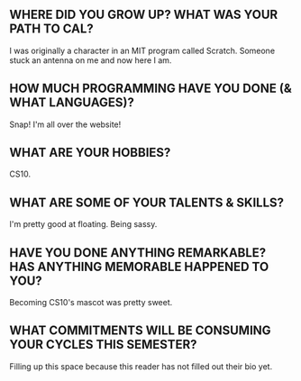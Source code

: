 ## WHERE DID YOU GROW UP? WHAT WAS YOUR PATH TO CAL?
I was originally a character in an MIT program called Scratch. Someone stuck an antenna on me and now here I am.

## HOW MUCH PROGRAMMING HAVE YOU DONE (& WHAT LANGUAGES)?
Snap! I'm all over the website!

## WHAT ARE YOUR HOBBIES?
CS10. 

## WHAT ARE SOME OF YOUR TALENTS & SKILLS?
I'm pretty good at floating. Being sassy.

## HAVE YOU DONE ANYTHING REMARKABLE? HAS ANYTHING MEMORABLE HAPPENED TO YOU?
Becoming CS10's mascot was pretty sweet.

## WHAT COMMITMENTS WILL BE CONSUMING YOUR CYCLES THIS SEMESTER?
Filling up this space because this reader has not filled out their bio yet.